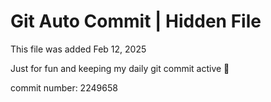 # Git Auto Commit | Hidden File

This file was added Feb 12, 2025

Just for fun and keeping my daily git commit active 🤪

commit number: 2249658
